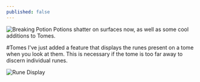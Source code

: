 ```yaml
---
published: false
---
```


![Breaking Potion]()
Potions shatter on surfaces now, as well as some cool additions to Tomes.

<!--excerpt-->

#Tomes
I've just added a feature that displays the runes present on a tome when you look at them. This is necessary if the tome is too far away to discern individual runes.

![Rune Display]()


